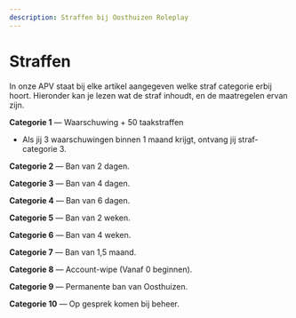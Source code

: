 ```yaml
---
description: Straffen bij Oosthuizen Roleplay
---
```


# Straffen

In onze APV staat bij elke artikel aangegeven welke straf categorie erbij hoort. Hieronder kan je lezen wat de straf inhoudt, en de maatregelen ervan zijn.
  
**Categorie 1** — Waarschuwing + 50 taakstraffen  

- Als jij 3 waarschuwingen binnen 1 maand krijgt, ontvang jij straf-categorie 3.

**Categorie 2** — Ban van 2 dagen.

**Categorie 3** — Ban van 4 dagen.

**Categorie 4** — Ban van 6 dagen.

**Categorie 5** — Ban van 2 weken.

**Categorie 6** — Ban van 4 weken.

**Categorie 7** — Ban van 1,5 maand.

**Categorie 8** — Account-wipe (Vanaf 0 beginnen).

**Categorie 9** — Permanente ban van Oosthuizen.

**Categorie 10** — Op gesprek komen bij beheer.
